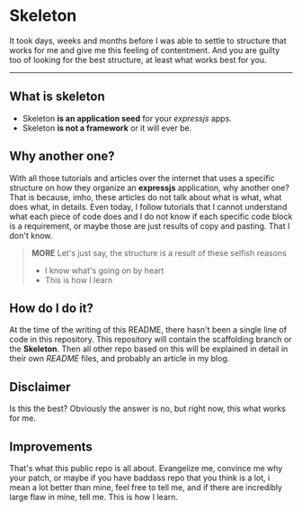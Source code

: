 Skeleton
=====================

It took days, weeks and months before I was able to settle to structure that works for me and give me this feeling of contentment. And you are guilty too of looking for the best structure, at least what works best for you.

----------

What is skeleton
----------

- Skeleton **is an application seed** for your *expressjs* apps.
- Skeleton **is not a framework** or it will ever be.


Why another one?
---------

With all those tutorials and articles over the internet that uses a specific structure on how they organize an **expressjs** application, why another one? That is because, imho, these articles do not talk about what is what, what does what, in details. Even today, I follow tutorials that I cannot understand what each piece of code does and I do not know if each specific code block is a requirement, or maybe those are just results of copy and pasting. That I don't know.

> **MORE**
> Let's just say, the structure is a result of these selfish reasons
> 
>  - I know what's going on by heart
>  - This is how I learn


How do I do it?
----------

At the time of the writing of this README, there hasn't been a single line of code in this repository.  This repository will contain the scaffolding branch or the **Skeleton**. Then all other repo based on this will be explained in detail in their own *README* files, and probably an article in my blog.


Disclaimer
----------

Is this the best? Obviously the answer is no, but right now, this what works for me.

Improvements
----------

That's what this public repo is all about. Evangelize me, convince me why your patch, or maybe if you have baddass repo that you think is a lot, i mean a lot better than mine, feel free to tell me, and if there are incredibly large flaw in mine, tell me. This is how I learn.
